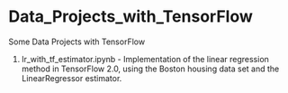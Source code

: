# Data_Projects_with_TensorFlow
Some Data Projects with TensorFlow
1. lr_with_tf_estimator.ipynb - Implementation of the linear regression method in TensorFlow 2.0, using the Boston housing data set and the LinearRegressor estimator.
